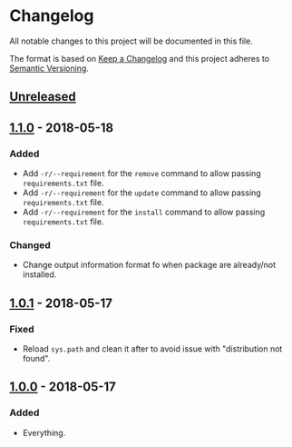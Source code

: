 # Changelog
All notable changes to this project will be documented in this file.

The format is based on [Keep a Changelog](http://keepachangelog.com/en/1.0.0/)
and this project adheres to [Semantic Versioning](http://semver.org/spec/v2.0.0.html).

## [Unreleased]

## [1.1.0] - 2018-05-18
### Added
- Add `-r/--requirement` for the `remove` command to allow passing `requirements.txt` file.
- Add `-r/--requirement` for the `update` command to allow passing `requirements.txt` file.
- Add `-r/--requirement` for the `install` command to allow passing `requirements.txt` file.

### Changed
- Change output information format fo when package are already/not installed.

## [1.0.1] - 2018-05-17
### Fixed
- Reload `sys.path` and clean it after to avoid issue with "distribution not found".

## [1.0.0] - 2018-05-17
### Added
- Everything.

[Unreleased]: https://gitlab.com/NicolasKAROLAK/pipis/compare/v1.1.0...HEAD
[1.1.0]: https://gitlab.com/NicolasKAROLAK/pipis/compare/v1.0.1...v1.1.0
[1.0.1]: https://gitlab.com/NicolasKAROLAK/pipis/compare/v1.0.0...v1.0.1
[1.0.0]: https://gitlab.com/NicolasKAROLAK/pipis/compare/0c3cc746...v1.0.0
